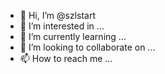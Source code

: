 - 👋 Hi, I’m @szlstart
- 👀 I’m interested in ...
- 🌱 I’m currently learning ...
- 💞️ I’m looking to collaborate on ...
- 📫 How to reach me ...

<!---
szlstart/szlstart is a ✨ special ✨ repository because its `README.md` (this file) appears on your GitHub profile.
You can click the Preview link to take a look at your changes.
--->

